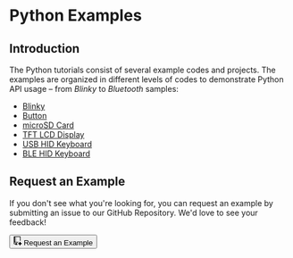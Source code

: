 # Python Examples

## Introduction

The Python tutorials consist of several example codes and projects. The examples are organized in different levels of codes to demonstrate Python API usage – from *Blinky* to *Bluetooth* samples:

* [Blinky](blinky.md)
* [Button](button.md)
* [microSD Card](microsd.md)
* [TFT LCD Display](lcd.md)
* [USB HID Keyboard](usb-keyboard.md)
* [BLE HID Keyboard](ble-keyboard.md)

## Request an Example

If you don't see what you're looking for, you can request an example by submitting an issue to our GitHub Repository. We'd love to see your feedback!

<a href="https://github.com/makerdiary/nrf52840-m2-devkit/issues/new?title=Python%20Example%20Request:%20%3Ctitle%3E"><button class="md-tile md-tile--primary" style="width:auto;"><svg xmlns="http://www.w3.org/2000/svg" viewBox="0 0 14 16" width="14" height="16"><path fill-rule="evenodd" d="M12 8V1c0-.55-.45-1-1-1H1C.45 0 0 .45 0 1v12c0 .55.45 1 1 1h2v2l1.5-1.5L6 16v-4H3v1H1v-2h7v-1H2V1h9v7h1zM4 2H3v1h1V2zM3 4h1v1H3V4zm1 2H3v1h1V6zm0 3H3V8h1v1zm6 3H8v2h2v2h2v-2h2v-2h-2v-2h-2v2z"></path></svg> Request an Example</button></a>
